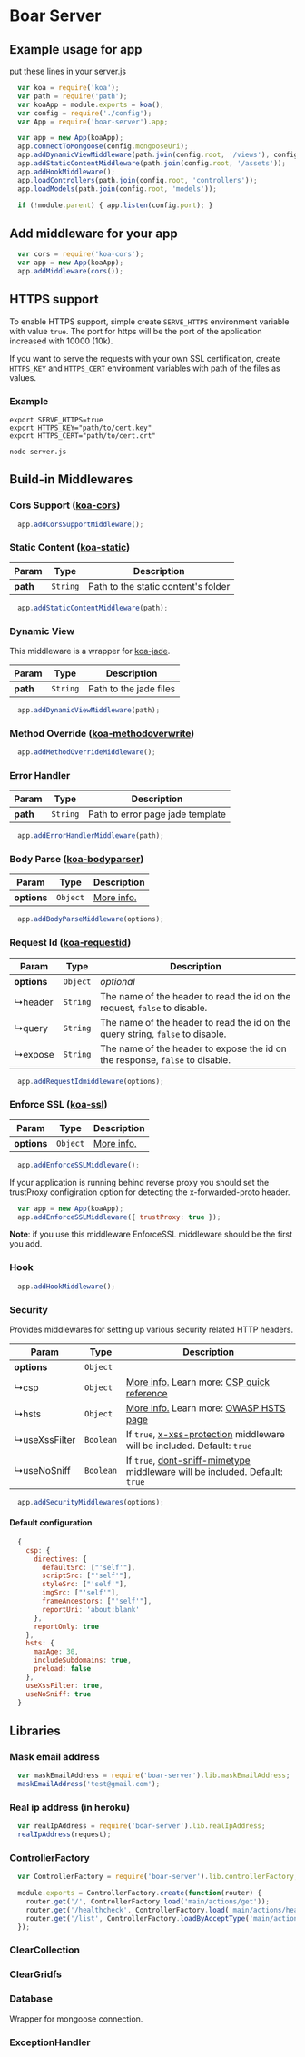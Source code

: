 # Boar Server 

## Example usage for app

put these lines in your server.js
``` javascript
  var koa = require('koa');
  var path = require('path');
  var koaApp = module.exports = koa();
  var config = require('./config');
  var App = require('boar-server').app;

  var app = new App(koaApp);
  app.connectToMongoose(config.mongooseUri);
  app.addDynamicViewMiddleware(path.join(config.root, '/views'), config.env === 'development');
  app.addStaticContentMiddleware(path.join(config.root, '/assets'));
  app.addHookMiddleware();
  app.loadControllers(path.join(config.root, 'controllers'));
  app.loadModels(path.join(config.root, 'models'));

  if (!module.parent) { app.listen(config.port); }
```

## Add middleware for your app
``` javascript
  var cors = require('koa-cors');
  var app = new App(koaApp);
  app.addMiddleware(cors());
```

## HTTPS support
To enable HTTPS support, simple create `SERVE_HTTPS` environment variable with value `true`.
The port for https will be the port of the application increased with 10000 (10k).

If you want to serve the requests with your own SSL certification, create `HTTPS_KEY` and `HTTPS_CERT`
environment variables with path of the files as values.

### Example
```
export SERVE_HTTPS=true
export HTTPS_KEY="path/to/cert.key"
export HTTPS_CERT="path/to/cert.crt"

node server.js
```

## Build-in Middlewares

### Cors Support ([koa-cors](https://github.com/evert0n/koa-cors))

``` javascript
  app.addCorsSupportMiddleware();
```

### Static Content ([koa-static](https://github.com/koajs/static))

| Param | Type  | Description |
| ----- | ----- | ----------- |
| __path__ | `String` | Path to the static content's folder |

``` javascript
  app.addStaticContentMiddleware(path);
```

### Dynamic View

This middleware is a wrapper for [koa-jade](https://github.com/chrisyip/koa-jade).

| Param | Type  | Description |
| ----- | ----- | ----------- |
| __path__ | `String` | Path to the jade files |

``` javascript
  app.addDynamicViewMiddleware(path);
```

### Method Override ([koa-methodoverwrite](https://github.com/koa-modules/methodoverride))

``` javascript
  app.addMethodOverrideMiddleware();
```

### Error Handler

| Param | Type  | Description |
| ----- | ----- | ----------- |
| __path__ | `String` | Path to error page jade template |

``` javascript
  app.addErrorHandlerMiddleware(path);
```

### Body Parse ([koa-bodyparser](https://github.com/koajs/body-parser))

| Param | Type  | Description |
| ----- | ----- | ----------- |
| __options__ | `Object` | [More info.](https://github.com/koajs/bodyparser#options) |

``` javascript
  app.addBodyParseMiddleware(options);
```

### Request Id ([koa-requestid](https://github.com/seegno/koa-requestid))

| Param | Type  | Description |
| ----- | ----- | ----------- |
| __options__ | `Object` | _optional_ |
| ↳header | `String` | The name of the header to read the id on the request, `false` to disable. |
| ↳query  | `String` | The name of the header to read the id on the query string, `false` to disable. |
| ↳expose | `String` | The name of the header to expose the id on the response, `false` to disable. |

``` javascript
  app.addRequestIdmiddleware(options);
```

### Enforce SSL ([koa-ssl](https://github.com/jclem/koa-ssl))

| Param | Type  | Description |
| ----- | ----- | ----------- |
| __options__ | `Object` | [More info.](https://github.com/jclem/koa-ssl#use) |

``` javascript
  app.addEnforceSSLMiddleware();
```

If your application is running behind reverse proxy you should set the trustProxy configiration option for detecting the x-forwarded-proto header.
``` javascript
  var app = new App(koaApp);
  app.addEnforceSSLMiddleware({ trustProxy: true });
```

__Note__: if you use this middleware EnforceSSL middleware should be the first you add.


### Hook

``` javascript
  app.addHookMiddleware();
```

### Security
Provides middlewares for setting up various security related HTTP headers.

| Param | Type  | Description |
| ----- | ----- | ----------- |
| __options__ | `Object` |  |
| ↳csp | `Object` | [More info.](https://github.com/helmetjs/csp) Learn more: [CSP quick reference](http://content-security-policy.com/) |
| ↳hsts | `Object` | [More info.](https://github.com/helmetjs/hsts) Learn more: [OWASP HSTS page](https://www.owasp.org/index.php/HTTP_Strict_Transport_Security) |
| ↳useXssFilter | `Boolean` | If `true`, [x-xss-protection](https://github.com/helmetjs/x-xss-protection) middleware will be included. Default: `true` |
| ↳useNoSniff | `Boolean` |  If `true`, [dont-sniff-mimetype](https://github.com/helmetjs/dont-sniff-mimetype) middleware will be included. Default: `true` |

``` javascript
  app.addSecurityMiddlewares(options);
```

#### Default configuration
``` javascript
  {
    csp: {
      directives: {
        defaultSrc: ["'self'"],
        scriptSrc: ["'self'"],
        styleSrc: ["'self'"],
        imgSrc: ["'self'"],
        frameAncestors: ["'self'"],
        reportUri: 'about:blank'
      },
      reportOnly: true
    },
    hsts: {
      maxAge: 30,
      includeSubdomains: true,
      preload: false
    },
    useXssFilter: true,
    useNoSniff: true
  }
```


## Libraries

### Mask email address
``` javascript
  var maskEmailAddress = require('boar-server').lib.maskEmailAddress;
  maskEmailAddress('test@gmail.com');
```

### Real ip address (in heroku)
``` javascript
  var realIpAddress = require('boar-server').lib.realIpAddress;
  realIpAddress(request);
```

### ControllerFactory
``` javascript
  var ControllerFactory = require('boar-server').lib.controllerFactory;

  module.exports = ControllerFactory.create(function(router) {
    router.get('/', ControllerFactory.load('main/actions/get'));
    router.get('/healthcheck', ControllerFactory.load('main/actions/healthcheck/get'));
    router.get('/list', ControllerFactory.loadByAcceptType('main/actions/list/get'));
  });
```

### ClearCollection

### ClearGridfs

### Database

Wrapper for mongoose connection.

### ExceptionHandler

